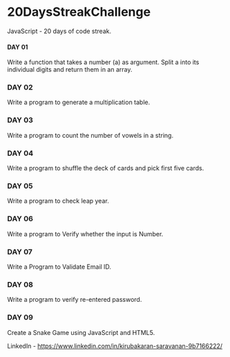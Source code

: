# 20DaysStreakChallenge
JavaScript - 20 days of code streak.

#### DAY 01
Write a function that takes a number (a) as argument. Split a into its individual digits and return them in an array. 

### DAY 02
Write a program to generate a multiplication table.

### DAY 03
Write a program to count the number of vowels in a string.

### DAY 04
Write a program to shuffle the deck of cards and pick first five cards.

### DAY 05
Write a program to check leap year.

### DAY 06
Write a program to Verify whether the input is Number.

### DAY 07
Write a Program to Validate Email ID.

### DAY 08
Write a program to verify re-entered password.

### DAY 09
Create a Snake Game using JavaScript and HTML5.

LinkedIn - https://www.linkedin.com/in/kirubakaran-saravanan-9b7166222/

